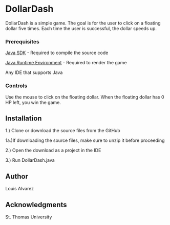 # DollarDash
DollarDash is a simple game. The goal is for the user to click on a floating dollar five times. Each time the user is successful, the dollar speeds up.

### Prerequisites

[Java SDK](https://www.oracle.com/technetwork/java/javase/downloads/jdk13-downloads-5672538.html) - Required to compile the source code

[Java Runtime Environment](https://www.java.com/en/download/) - Required to render the game

Any IDE that supports Java

### Controls
Use the mouse to click on the floating dollar. When the floating dollar has 0 HP left, you win the game.

## Installation

1.) Clone or download the source files from the GitHub
  
1a.)If downloading the source files, make sure to unzip it before proceeding

2.) Open the download as a project in the IDE

3.) Run DollarDash.java

## Author
Louis Alvarez

## Acknowledgments
St. Thomas University
